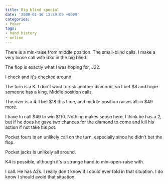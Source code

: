 ```yaml
---
title: Big blind special
date: '2008-01-16 13:59:00 +0000'
categories:
- Poker
tags:
- hand history
- online
---
```

There is a min-raise from middle position. The small-blind calls. I make a very
loose call with 62o in the big blind.

The flop is exactly what I was hoping for, J22.

I check and it's checked around.

The turn is a K. I don't want to risk another diamond, so I bet $8 and hope
someone has a king. Middle position calls.

The river is a 4. I bet $18 this time, and middle position raises all-in $49
more.

I have to call $49 to win $110. Nothing makes sense here. I think he has a 2,
but if he does he gave two chances for the diamond to come and kill his action
if not take his pot.

Pocket fours is an unlikely call on the turn, especially since he didn't bet the
flop.

Pocket jacks is unlikely all around.

K4 is possible, although it's a strange hand to min-open-raise with.

I call. He has A2s. I really don't know if I could ever fold in that situation.
I do know I should avoid that situation.
